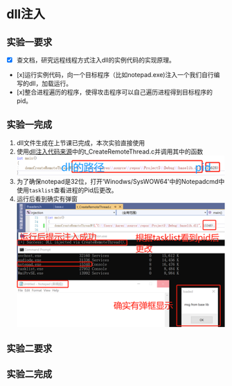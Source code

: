 # dll注入
## 实验一要求
- [x] 查文档，研究远程线程方式注入dll的实例代码的实现原理。
- [x]运行实例代码，向一个目标程序（比如notepad.exe)注入一个我们自行编写的dll，加载运行。
- [x]整合进程遍历的程序，使得攻击程序可以自己遍历进程得到目标程序的pid。
## 实验一完成
1. dll文件生成在上节课已完成，本次实验直接使用
2. 使用[dll注入代码来源](https://github.com/fdiskyou/injectAllTheThings)中的t_CreateRemoteThread.c并调用其中的函数
![](images/createremotethread.png)
3. 为了确保notepad是32位，打开'Winodws/SysWOW64'中的Notepadcmd中使用```tasklist```查看进程的Pid后更改。
4. 运行后看到确实有弹窗
![](images/dllinjection.png)
## 实验二要求

## 实验二完成
